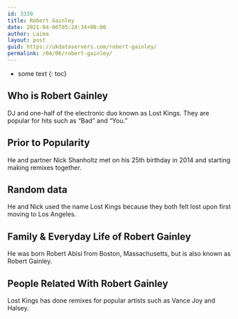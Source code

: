 ```yaml
---
id: 3339
title: Robert Gainley
date: 2021-04-06T05:24:34+00:00
author: Laima
layout: post
guid: https://ukdataservers.com/robert-gainley/
permalink: /04/06/robert-gainley/
---
```


* some text
{: toc}


## Who is Robert Gainley
                  
                  
                  
DJ and one-half of the electronic duo known as Lost Kings. They are popular for hits such as &#8220;Bad&#8221; and &#8220;You.&#8221;
                  
              
            
              
            
                
                
                
## Prior to Popularity
                  
                  
                  
He and partner Nick Shanholtz met on his 25th birthday in 2014 and starting making remixes together.
                  
              
            
              
            
                
                
                
## Random data
                  
                  
                  
He and Nick used the name Lost Kings because they both felt lost upon first moving to Los Angeles.
                  
              
            
              
            
                
                
                
## Family & Everyday Life of Robert Gainley
                  
                  
                  
He was born Robert Abisi from Boston, Massachusetts, but is also known as Robert Gainley.
                  
              
            
              
            
                
                
                
## People Related With Robert Gainley
                  
                  
                  
Lost Kings has done remixes for popular artists such as Vance Joy and Halsey.
                  
              
            
              
            
                
              
            
              
              
            
            
              
            
          
          
          